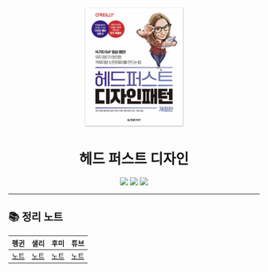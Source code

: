 <div align="center">
  <a href="https://product.kyobobook.co.kr/detail/S000001810483">
      <img src="./img/thumbnail.png" alt="Logo" width="200">
  </a>
  <h1>헤드 퍼스트 디자인 </h1>
  <div>
    <img src="https://img.shields.io/badge/저자-에릭%20프리먼%20외%203인-e76f51?style=for-the-badge"/>
    <img src="https://img.shields.io/badge/출판사-한빛미디어-faa307?style=for-the-badge"/>
    <img src="https://img.shields.io/badge/기간-2022.09.22%20~%2023.04.20-52b788?style=for-the-badge"/>
  </div>
</div>

---

## 📚 정리 노트

|                              **펭귄**                              |                             **샐리**                             |                            **후미**                             |                            **튜브**                             |
| :----------------------------------------------------------------: | :--------------------------------------------------------------: | :-------------------------------------------------------------: | :-------------------------------------------------------------: |
| [노트](./notes/penguin/README.md) | [노트](./notes/sally/README.md) | [노트](./notes/humi/README.md) | [노트](./notes/tube/README.md) |

